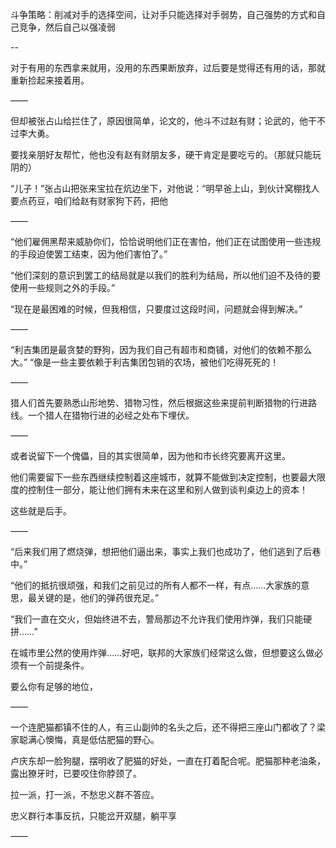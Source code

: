 斗争策略：削减对手的选择空间，让对手只能选择对手弱势，自己强势的方式和自己竞争，然后自己以强凌弱

--

对于有用的东西拿来就用，没用的东西果断放弃，过后要是觉得还有用的话，那就重新捡起来接着用。

——

但却被张占山给拦住了，原因很简单，论文的，他斗不过赵有财；论武的，他干不过李大勇。

要找亲朋好友帮忙，他也没有赵有财朋友多，硬干肯定是要吃亏的。（那就只能玩阴的）

“儿子！”张占山把张来宝拉在炕边坐下，对他说：“明早爸上山，到伙计窝棚找人要点药豆，咱们给赵有财家狗下药，把他

——

“他们雇佣黑帮来威胁你们，恰恰说明他们正在害怕，他们正在试图使用一些违规的手段迫使罢工结束，因为他们害怕了。”

“他们深刻的意识到罢工的结局就是以我们的胜利为结局，所以他们迫不及待的要使用一些规则之外的手段。”

“现在是最困难的时候，但我相信，只要度过这段时间，问题就会得到解决。”

——

“利吉集团是最贪婪的野狗，因为我们自己有超市和商铺，对他们的依赖不那么大。”
“像是一些主要依赖于利吉集团包销的农场，被他们吃得死死的！

——

猎人们首先要熟悉山形地势、猎物习性，然后根据这些来提前判断猎物的行进路线。一个猎人在猎物行进的必经之处布下埋伏。

——

或者说留下一个傀儡，目的其实很简单，因为他和市长终究要离开这里。

他们需要留下一些东西继续控制着这座城市，就算不能做到决定控制，也要最大限度的控制住一部分，能让他们拥有未来在这里和别人做到谈判桌边上的资本！

这些就是后手。

——

“后来我们用了燃烧弹，想把他们逼出来，事实上我们也成功了，他们逃到了后巷中。”

“他们的抵抗很顽强，和我们之前见过的所有人都不一样，有点……大家族的意思，最关键的是，他们的弹药很充足。”

“我们一直在交火，但始终进不去，警局那边不允许我们使用炸弹，我们只能硬拼……”

在城市里公然的使用炸弹……好吧，联邦的大家族们经常这么做，但想要这么做必须有一个前提条件。

要么你有足够的地位，

——

一个连肥猫都镇不住的人，有三山副帅的名头之后，还不得把三座山门都收了？梁家聪满心懊悔，真是低估肥猫的野心。

卢庆东却一脸狗腿，摆明收了肥猫的好处，一直在打着配合呢。肥猫那种老油条，露出獠牙时，已要咬住你脖颈了。

拉一派，打一派，不愁忠义群不答应。

忠义群行本事反抗，只能岔开双腿，躺平享

——


